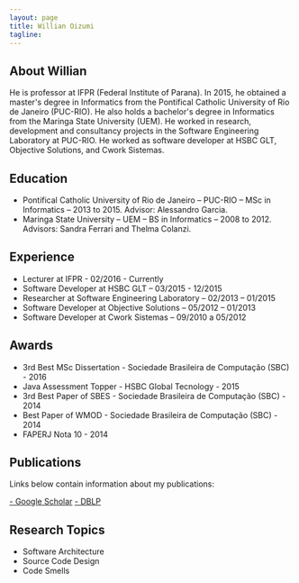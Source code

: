 ```yaml
---
layout: page
title: Willian Oizumi
tagline:
---
```


## About Willian

He is professor at IFPR (Federal Institute of Parana). In 2015, he obtained a master's degree in Informatics from the Pontifical Catholic University of Rio de Janeiro (PUC-RIO). He also holds a bachelor's degree in Informatics from the Maringa State University (UEM). He worked in research, development and consultancy projects in the Software Engineering Laboratory at PUC-RIO. He worked as software developer at HSBC GLT, Objective Solutions, and Cwork Sistemas.

## Education

<ul class="education">
  <li>Pontifical Catholic University of Rio de Janeiro – PUC-RIO – MSc in Informatics – 2013 to 2015. Advisor: Alessandro Garcia.</li>
  <li>Maringa State University – UEM – BS in Informatics – 2008 to 2012. Advisors: Sandra Ferrari and Thelma Colanzi.</li>
</ul>

## Experience

<ul class="experience">
  <li>Lecturer at IFPR - 02/2016 - Currently</li>
  <li>Software Developer at HSBC GLT – 03/2015 - 12/2015</li>
  <li>Researcher at Software Engineering Laboratory – 02/2013 – 01/2015</li>
  <li>Software Developer at Objective Solutions – 05/2012 – 01/2013</li>
  <li>Software Developer at Cwork Sistemas – 09/2010 a 05/2012</li>
</ul>

## Awards

<ul class="awards">
  <li>3rd Best MSc Dissertation - Sociedade Brasileira de Computação (SBC) - 2016</li>
  <li>Java Assessment Topper - HSBC Global Tecnology - 2015</li>
  <li>3rd Best Paper of SBES - Sociedade Brasileira de Computação (SBC) - 2014</li>
  <li>Best Paper of WMOD - Sociedade Brasileira de Computação (SBC) - 2014</li>
  <li>FAPERJ Nota 10 - 2014</li>
</ul>

## Publications

Links below contain information about my publications:

<a href="https://scholar.google.com.br/citations?user=8Kkur44AAAAJ&hl=pt-BR&oi=sra">- Google Scholar</a>
<a href="http://dblp.uni-trier.de/pers/hd/o/Oizumi:Willian_Nalepa">- DBLP</a>

## Research Topics

<ul class="research">
  <li>Software Architecture</li>
  <li>Source Code Design</li>
  <li>Code Smells</li>
</ul>

